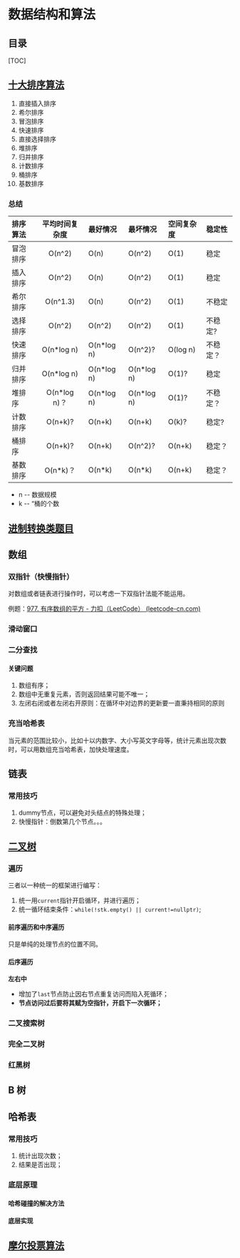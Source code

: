 # 数据结构和算法

## 目录

[TOC]

## [十大排序算法](https://github.com/CNJasonChio/Interview-oriented-Notes/blob/master/1.%20Algorithm/1.%20%E5%8D%81%E5%A4%A7%E6%8E%92%E5%BA%8F%E7%AE%97%E6%B3%95.md)

1. 直接插入排序
2. 希尔排序
3. 冒泡排序
4. 快速排序
5. 直接选择排序
6. 堆排序
7. 归并排序
8. 计数排序
9. 桶排序
10. 基数排序

### 总结

| 排序算法 | 平均时间复杂度 | 最好情况   | 最坏情况   | 空间复杂度 | 稳定性   |
| :------- | :------------: | :--------- | :--------- | :--------- | :------- |
| 冒泡排序 |     O(n^2)     | O(n)       | O(n^2)     | O(1)       | 稳定     |
| 插入排序 |     O(n^2)     | O(n)       | O(n^2)     | O(1)       | 稳定     |
| 希尔排序 |    O(n^1.3)    | O(n)       | O(n^2)     | O(1)       | 不稳定   |
| 选择排序 |     O(n^2)     | O(n^2)     | O(n^2)     | O(1)       | 不稳定?  |
| 快速排序 |   O(n*log n)   | O(n*log n) | O(n^2)?    | O(log n)   | 不稳定？ |
| 归并排序 |   O(n*log n)   | O(n*log n) | O(n*log n) | O(1)?      | 稳定     |
| 堆排序   |  O(n*log n)？  | O(n*log n) | O(n*log n) | O(1)?      | 不稳定？ |
| 计数排序 |    O(n+k)?     | O(n+k)     | O(n+k)     | O(k)?      | 稳定?    |
| 桶排序   |    O(n+k)?     | O(n+k)     | O(n^2)?    | O(n+k)     | 稳定？   |
| 基数排序 |    O(n*k)？    | O(n*k)     | O(n*k)     | O(n+k)     | 稳定？   |

- n -- 数据规模
- k -- “桶的个数

## [进制转换类题目](https://github.com/CNJasonChio/Interview-oriented-Notes/blob/master/1.%20Algorithm/2.%20%E8%BF%9B%E5%88%B6%E8%BD%AC%E6%8D%A2.md)

## 数组	

### 双指针（快慢指针）

对数组或者链表进行操作时，可以考虑一下双指针法能不能运用。

例题：[977. 有序数组的平方 - 力扣（LeetCode） (leetcode-cn.com)](https://leetcode-cn.com/problems/squares-of-a-sorted-array/)

### 滑动窗口



### 二分查找	

#### 关键问题

1. 数组有序；
2. 数组中无重复元素，否则返回结果可能不唯一；
3. 左闭右闭或者左闭右开原则：在循环中对边界的更新要一直秉持相同的原则

### 充当哈希表

当元素的范围比较小，比如十以内数字、大小写英文字母等，统计元素出现次数时，可以用数组充当哈希表，加快处理速度。

## 链表

### 常用技巧

1. dummy节点，可以避免对头结点的特殊处理；
2. 快慢指针：倒数第几个节点。。。

## [二叉树](https://github.com/CNJasonChio/Interview-oriented-Notes/blob/master/1.%20Algorithm/5.%20%E4%BA%8C%E5%8F%89%E6%A0%91.md)

### 遍历

三者以一种统一的框架进行编写：

1. 统一用`current`指针开启循环，并进行遍历；
2. 统一循环结束条件：`while(!stk.empty() || current!=nullptr)`;

#### 前序遍历和中序遍历

只是单纯的处理节点的位置不同。

#### 后序遍历

**左右中**

- 增加了`last`节点防止因右节点重复访问而陷入死循环；
- **节点访问过后要将其赋为空指针，开启下一次循环；**

### 二叉搜索树



### 完全二叉树



### 红黑树

## B 树

## 哈希表

### 常用技巧

1. 统计出现次数；
2. 结果是否出现；

### 底层原理

#### 哈希碰撞的解决方法

#### 底层实现

##  [摩尔投票算法](https://github.com/CNJasonChio/Interview-oriented-Notes/blob/master/1.%20Algorithm/8.%20%E6%91%A9%E5%B0%94%E6%8A%95%E7%A5%A8%E7%AE%97%E6%B3%95.md)

